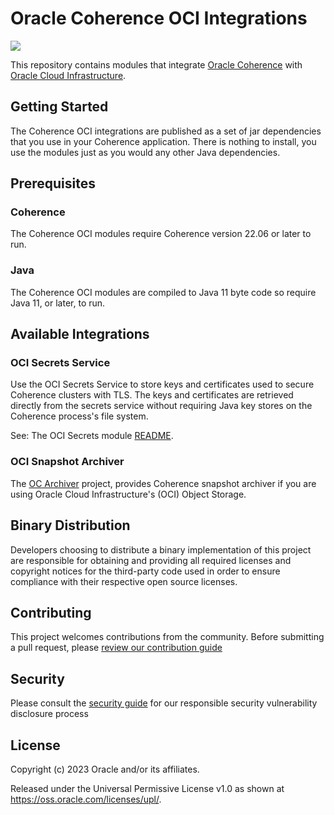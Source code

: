 <!--
  Copyright (c) 2000, 2023, Oracle and/or its affiliates.

  Licensed under the Universal Permissive License v 1.0 as shown at
  https://oss.oracle.com/licenses/upl.
-->

# Oracle Coherence OCI Integrations

<img src=https://oracle.github.io/coherence/assets/images/logo-red.png><img>

This repository contains modules that integrate [Oracle Coherence](https://coherence.community/index.html)
with [Oracle Cloud Infrastructure](https://www.oracle.com/cloud/).

## Getting Started

The Coherence OCI integrations are published as a set of jar dependencies that you use in your Coherence application.
There is nothing to install, you use the modules just as you would any other Java dependencies.

## Prerequisites

### Coherence
The Coherence OCI modules require Coherence version 22.06 or later to run.

### Java
The Coherence OCI modules are compiled to Java 11 byte code so require Java 11, or later, to run.


## Available Integrations

### OCI Secrets Service

Use the OCI Secrets Service to store keys and certificates used to secure Coherence clusters with TLS.
The keys and certificates are retrieved directly from the secrets service without requiring Java key stores on the Coherence process's file system.

See: The OCI Secrets module [README](https://oracle.github.io/coherence-oci/1.0.0-SNAPSHOT/#/docs/about/01_overview).

### OCI Snapshot Archiver

The [OC Archiver](https://github.com/oracle/coherence-oci/tree/main/coherence-oci-archiver) project, provides Coherence snapshot archiver 
if you are using Oracle Cloud Infrastructure's (OCI) Object Storage.

## Binary Distribution
     
Developers choosing to distribute a binary implementation of this project are responsible for obtaining and providing all required licenses and copyright notices for the third-party code used in order to ensure compliance with their respective open source licenses.


## Contributing

This project welcomes contributions from the community. Before submitting a pull request, please [review our contribution guide](./CONTRIBUTING.md)

## Security

Please consult the [security guide](./SECURITY.md) for our responsible security vulnerability disclosure process

## License

Copyright (c) 2023 Oracle and/or its affiliates.

Released under the Universal Permissive License v1.0 as shown at
<https://oss.oracle.com/licenses/upl/>.